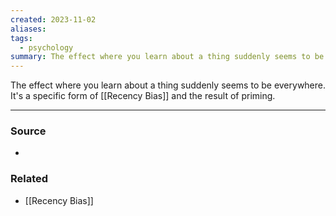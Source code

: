 ```yaml
---
created: 2023-11-02
aliases: 
tags:
  - psychology
summary: The effect where you learn about a thing suddenly seems to be everywhere. It's a specific form of [[Recency Bias]]
---
```

The effect where you learn about a thing suddenly seems to be everywhere. It's a specific form of [[Recency Bias]] and the result of priming.

****
### Source
- 

### Related
- [[Recency Bias]]